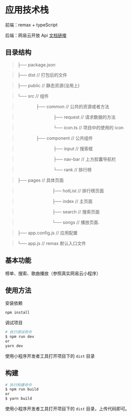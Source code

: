 # 应用技术栈

前端：remax + typeScript  

后端：网易云开放 Api [文档链接](https://binaryify.github.io/NeteaseCloudMusicApi)

## 目录结构

> ├── package.json 

> ├── dist // 打包后的文件 

> ├── public // 静态资源(没用上) 

> └── src // 组件 

> &emsp;&emsp;&emsp;&emsp; ├── common // 公共的资源或者方法 

> &emsp;&emsp;&emsp;&emsp;&emsp;&emsp;&emsp;&emsp; ├── request // 请求数据的方法 

> &emsp;&emsp;&emsp;&emsp;&emsp;&emsp;&emsp;&emsp; └── icon.ts // 项目中的使用的 icon 

> &emsp;&emsp;&emsp;&emsp; ├── component // 公共组件 

> &emsp;&emsp;&emsp;&emsp;&emsp;&emsp;&emsp;&emsp; ├── input // 搜索框 

> &emsp;&emsp;&emsp;&emsp;&emsp;&emsp;&emsp;&emsp; ├── nav-bar // 上方胶囊导航栏 

> &emsp;&emsp;&emsp;&emsp;&emsp;&emsp;&emsp;&emsp; └── rank // 排行榜 

> ├── pages // 具体页面 

> &emsp;&emsp;&emsp;&emsp;&emsp;&emsp;&emsp;&emsp;├── hotList // 排行榜页面  

> &emsp;&emsp;&emsp;&emsp;&emsp;&emsp;&emsp;&emsp;├── index // 主页面

> &emsp;&emsp;&emsp;&emsp;&emsp;&emsp;&emsp;&emsp;├── search // 搜索页面

> &emsp;&emsp;&emsp;&emsp;&emsp;&emsp;&emsp;&emsp;└── songs // 播放页面.

> ├── app.config.js // 应用配置 

> └── app.js // remax 默认入口文件 


## 基本功能
榜单、搜索、歌曲播放（参照真实网易云小程序）
## 使用方法
安装依赖

```bash
npm install
```

调试项目

```bash
# 执行调试命令
$ npm run dev
or
yarn dev
```

使用小程序开发者工具打开项目下的 `dist` 目录

## 构建

```bash
# 执行构建命令
$ npm run build
or
$ yarn build
```

使用小程序开发者工具打开项目下的 `dist` 目录，上传代码即可。
